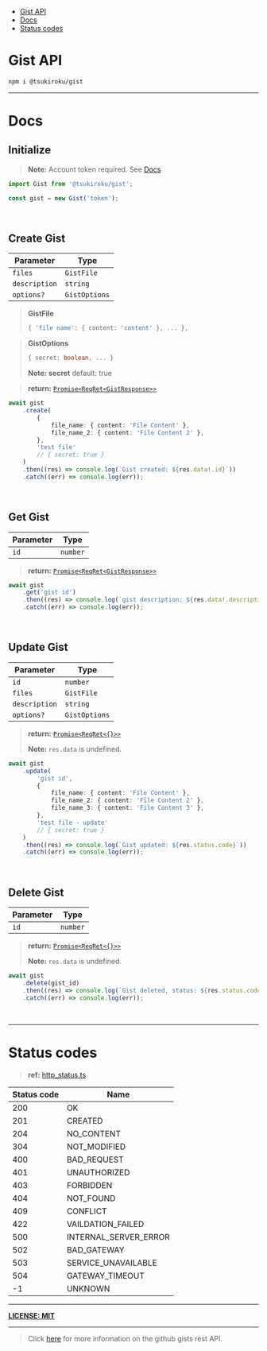 -   [Gist API](./README.md#gist-api)
-   [Docs](./README.md#docs)
-   [Status codes](./README.md#status-codes)

# Gist API

```sh
npm i @tsukiroku/gist
```

---

# Docs

## Initialize

> **Note:** Account token required. See [Docs](https://docs.github.com/en/authentication/keeping-your-account-and-data-secure/creating-a-personal-access-token)

```ts
import Gist from '@tsukiroku/gist';

const gist = new Gist('token');
```

<br>

## Create Gist

| Parameter     | Type          |
| ------------- | ------------- |
| `files`       | `GistFile`    |
| `description` | `string`      |
| `options?`    | `GistOptions` |

> **GistFile**
>
> ```ts
> { 'file name': { content: 'content' }, ... },
> ```

> **GistOptions**
>
> ```ts
> { secret: boolean, ... }
> ```
>
> **Note:** **secret** default: true

> **return:** [`Promise<ReqRet<GistResponse>>`](./src/types.ts)

```ts
await gist
    .create(
        {
            file_name: { content: 'File Content' },
            file_name_2: { content: 'File Content 2' },
        },
        'test file'
        // { secret: true }
    )
    .then((res) => console.log(`Gist created: ${res.data!.id}`))
    .catch((err) => console.log(err));
```

<br>

## Get Gist

| Parameter | Type     |
| --------- | -------- |
| `id`      | `number` |

> **return:** [`Promise<ReqRet<GistResponse>>`](./src/types.ts)

```ts
await gist
    .get('gist id')
    .then((res) => console.log(`gist description: ${res.data!.description}`))
    .catch((err) => console.log(err));
```

<br>

## Update Gist

| Parameter     | Type          |
| ------------- | ------------- |
| `id`          | `number`      |
| `files`       | `GistFile`    |
| `description` | `string`      |
| `options?`    | `GistOptions` |

> **return:** [`Promise<ReqRet<{}>>`](./src/types.ts)
>
> **Note:** `res.data` is undefined.

```ts
await gist
    .update(
        'gist id',
        {
            file_name: { content: 'File Content' },
            file_name_2: { content: 'File Content 2' },
            file_name_3: { content: 'File Content 3' },
        },
        'test file - update'
        // { secret: true }
    )
    .then((res) => console.log(`Gist updated: ${res.status.code}`))
    .catch((err) => console.log(err));
```

<br>

## Delete Gist

| Parameter | Type     |
| --------- | -------- |
| `id`      | `number` |

> **return:** [`Promise<ReqRet<{}>>`](./src/types.ts)
>
> **Note:** `res.data` is undefined.

```ts
await gist
    .delete(gist_id)
    .then((res) => console.log(`Gist deleted, status: ${res.status.code}`))
    .catch((err) => console.log(err));
```

<br>

---

# Status codes

> **ref:** [http_status.ts](./src/structures/http_status.ts)

| Status code | Name                  |
| ----------- | --------------------- |
| 200         | OK                    |
| 201         | CREATED               |
| 204         | NO_CONTENT            |
| 304         | NOT_MODIFIED          |
| 400         | BAD_REQUEST           |
| 401         | UNAUTHORIZED          |
| 403         | FORBIDDEN             |
| 404         | NOT_FOUND             |
| 409         | CONFLICT              |
| 422         | VAILDATION_FAILED     |
| 500         | INTERNAL_SERVER_ERROR |
| 502         | BAD_GATEWAY           |
| 503         | SERVICE_UNAVAILABLE   |
| 504         | GATEWAY_TIMEOUT       |
| -1          | UNKNOWN               |

---

[**LICENSE: MIT**](./LICENSE)

---

> Click [here](https://docs.github.com/en/rest/gists) for more information on the github gists rest API.
